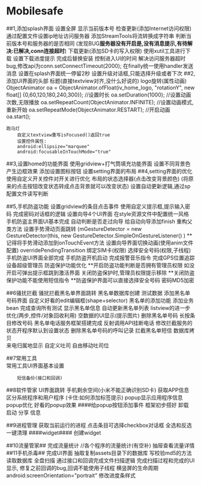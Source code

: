 # Mobilesafe
##1,添加splash界面
	设置全屏
	显示当前版本号
	检查更新(添加Internet访问权限)
		通过配置文件设置ip地址访问服务器
		添加StreamTools将流转换成字符串
		判断当前版本号和服务器的是否相同
		(发现BUG**服务器没有开启是,没有消息提示,有待解决:已解决,conn连接超时**)
	下载更新(添加SD卡的写入权限)
		使用xutil工具进行下载
		设置下载进度提示
		完成后替换安装
	控制进入UI的时间
		解决访问服务器超时bug,修改api为conn.setConnectTimeout(2000);
		在finally统一使用handler发送消息
		设置在splash界面统一停留2秒
		设置升级对话框,只能选择升级或者下次
##2,添加UI界面的头部
	标题(直接textview对齐,没什么好说的)
	logo旋转(属性动画)
		ObjectAnimator oa = ObjectAnimator.ofFloat(iv_home_logo, "rotationY",
				new float[] {0,60,120,180,240,300});
		//设置时长 
		oa.setDuration(1000);
		//设置动画次数,无限播放
		oa.setRepeatCount(ObjectAnimator.INFINITE);
		//设置动画模式,重新开始
		oa.setRepeatMode(ObjectAnimator.RESTART);
		//开启动画
		oa.start();
		
	跑马灯
		自定义textview重写isFocused()返回true
		设置控件属性:
		android:ellipsize="marquee"
        android:focusableInTouchMode="true"
			
##3,设置home的功能界面
	使用gridview+打气筒填充功能界面
	设置不同背景色产生边框效果
	添加设置图标按钮
	设置setting界面的布局
##4,setting界面的优化
	使用自定义开关控件对开关进行优化
	布局的状态选择器(点击改变背景颜色)
		(将原来的点击按钮改变状态转成点击背景就可以改变状态)
	设置自动更新逻辑,通过sp配置文件读写判断
	
##5,手机防盗功能
	设置gridview的条目点击事件
	使用自定义提示框,提示输入密码
	完成密码对话框的逻辑
	设置向导4个UI界面
		在style资源文件中配置统一风格
		手机防盗主界面UI基本完成
		自动判断是否走过向导
		给自动向导添加finish
	重构父类方法
	设置手势滑动页面跳转
		(mGestureDetector = new GestureDetector(this,
				new GestureDetector.SimpleOnGestureListener() )
		**记得将手势滑动添加到onTouchEvent方法
	设置向导界面切换动画(使用anim文件配置)
		overridePendingTransition
	绑定SIM卡(权限)
	选择安全号码(权限,子线程)
	手机防盗UI界面全部完成
	手机防盗开机启动
	完成报警音乐指令
	完成GPS位置追踪
	设备超级管理员
	防盗保护功能优化
		**开启防盗功能判断是否拥有管理员权限
			如没开启可弹出提示框跳到激活界面
			关闭防盗保护时,管理员权限提示移除
		**关闭防盗保护功能不能使用短信指令
		**防盗保护界面可以直接选择安全号码
	密码MD5加密

##6骚扰拦截
		骚扰拦截黑名单界面跳转
		黑名单数据库创建
		测试数据
		添加黑名单号码界面
		自定义好看的edit编辑框(shape+selector)
		黑名单的添加功能
		添加业务bean
		完成查询所有测试
		显示黑名单信息
		自动更新黑名单列表
		listview的进一步优化(两步,控件/对象回收利用)
		空数据的UI显示(提示图片)
		删除黑名单号码
		长按条目修改号码
		黑名单电话服务框架搭建完成
		反射调用API挂断电话
		修改拦截服务的状态开程序默认到设置状态
		删除黑名单号码的呼叫记录
		拦截黑名单短信
		数据库拷贝		
		来电归属地显示
		自定义吐司
		自由移动吐司位
		
##7常用工具		
		常用工具UI界面基本设置
		
		短信备份(接口和回调)

##8软件管家
		UI界面跳转
		手机剩余空间(小米不能正确识别SD卡)
		获取APP信息
		区分系统程序和用户程序
		(卡住:如何添加标签提示)
		popup显示应用程序信息
		popup优化
		好看的popup效果
####给popup按钮添加事件
		框架初步搭好
		卸载
		启动
		分享
		信息

##9进程管理
		获取当前运行的进程
		点击条目可选择checkbox对话框
		全选和反选
		一键清理
####widget####
	创建widget
	
##10流量管家##
	完成流量统计
	//各个程序的流量统计(有空补)
	抽屉查看流量详情
##11手机杀毒##
	完成UI界面
	抽取复制assets目录下的数据库
	写校验md5的方法
	读取数据库
	全盘扫描
	通过接口和回调完成文件扫描逻辑
	完成扫描过程和完成的UI显示,
	修复之前回调的bug,回调不能使用子线程
	横竖屏的生命周期android:screenOrientation="portrait"
	修改进度条样式